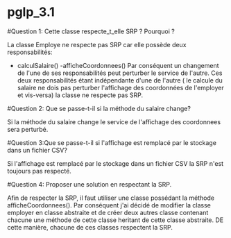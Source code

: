 # pglp_3.1

#Question 1: Cette classe respecte_t_elle SRP ? Pourquoi ?

La classe Employe ne respecte pas SRP car elle possède deux responsabilités:
- calculSalaire()
-afficheCoordonnees()
Par conséquent un changement de l'une de ses responsabilités peut perturber le service de l'autre. Ces deux responsabilités étant indépendante d'une de l'autre ( le calcule du salaire ne dois pas perturber l'affichage des coordonnées de l'employer et vis-versa) la classe ne respecte pas SRP.

#Question 2: Que se passe-t-il si la méthode du salaire change?

Si la méthode du salaire change le service de l'affichage des coordonnees sera perturbé.

#Question 3:Que se passe-t-il si l'affichage est remplacé par le stockage dans un fichier CSV?

Si l'affichage est remplacé par le stockage dans un fichier CSV la SRP n'est toujours pas respecté.

#Question 4: Proposer une solution en respectant la SRP.

Afin de respecter la SRP, il faut utiliser une classe possédant la méthode afficheCoordonnees().
Par conséquent j'ai décidé de modifier la classe employer en classe abstraite et de créer deux autres classe contenant chacune une méthode de cette classe heritant de cette classe abstraite.
DE cette manière, chacune de ces classes respectent la SRP.


